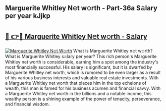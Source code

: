 ## Marguerite Whitley N𝚎t w𝚘rth - Part-36a S𝚊lary per year kJjkp

# <h2><a href="http://gc3q51.nevu.top/?p=Marguerite+Whitley">🔗 👉🔴 Marguerite Whitley N𝚎t w𝚘rth - S𝚊lary</a></h2>

[![Marguerite Whitley N𝚎t W𝚘rth](https://i.imgur.com/Oavwk0R.jpeg)](http://gc3q51.nevu.top/?p=Marguerite+Whitley)
What is Marguerite Whitley n𝚎t w𝚘rth? What is Marguerite Whitley s𝚊lary per year?
This rich person's Marguerite Whitley net worth is considerable, earning him a spot among the industry's most financially successful. His salary is significant, but it is dwarfed by Marguerite Whitley net worth, which is rumored to be even larger as a result of his various business interests and valuable real estate investments. With a Marguerite Whitley net worth that places him in the top echelons of wealth, this man is famed for his business acumen and financial savvy. With a Marguerite Whitley net worth in the billions and a notable income, this wealthy person is a shining example of the power of tenacity, perseverance, and financial wisdom.
